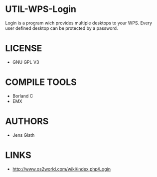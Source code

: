 UTIL-WPS-Login
==============

Login is a program wich provides multiple desktops to your WPS. Every user defined desktop can be protected by a password.

LICENSE
===============
* GNU GPL V3

COMPILE TOOLS
===============
* Borland C
* EMX

AUTHORS
===============
* Jens Glath

LINKS
===============
* http://www.os2world.com/wiki/index.php/Login
